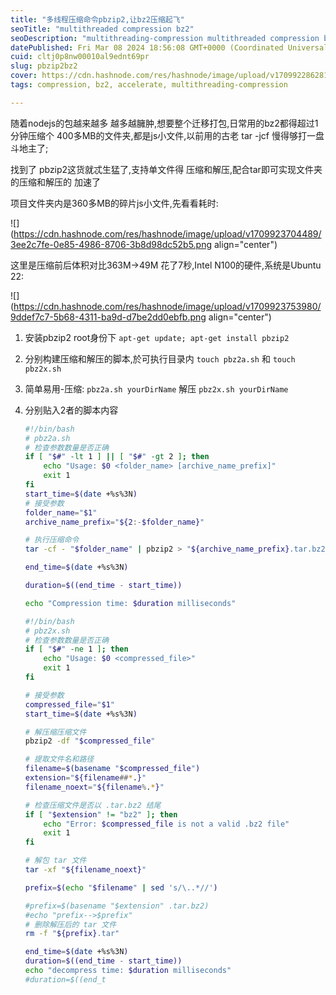 ```yaml
---
title: "多线程压缩命令pbzip2,让bz2压缩起飞"
seoTitle: "multithreaded compression bz2"
seoDescription: "multithreading-compression multithreaded compression bz2"
datePublished: Fri Mar 08 2024 18:56:08 GMT+0000 (Coordinated Universal Time)
cuid: cltj0p8nw00010al9ednt69pr
slug: pbzip2bz2
cover: https://cdn.hashnode.com/res/hashnode/image/upload/v1709922862811/c30fe377-47a6-4459-acfa-d2fde959a8af.png
tags: compression, bz2, accelerate, multithreading-compression

---
```


随着nodejs的包越来越多 越多越臃肿,想要整个迁移打包,日常用的bz2都得超过1分钟压缩个 400多MB的文件夹,都是js小文件,以前用的古老 tar -jcf 慢得够打一盘斗地主了;

找到了 pbzip2这货就忒生猛了,支持单文件得 压缩和解压,配合tar即可实现文件夹的压缩和解压的 加速了

项目文件夹内是360多MB的碎片js小文件,先看看耗时:

![](https://cdn.hashnode.com/res/hashnode/image/upload/v1709923704489/3ee2c7fe-0e85-4986-8706-3b8d98dc52b5.png align="center")

这里是压缩前后体积对比363M-&gt;49M 花了7秒,Intel N100的硬件,系统是Ubuntu 22:

![](https://cdn.hashnode.com/res/hashnode/image/upload/v1709923753980/9ddef7c7-5b68-4311-ba9d-d7be2dd0ebfb.png align="center")

1. 安装pbzip2 root身份下 `apt-get update; apt-get install pbzip2`
    
2. 分别构建压缩和解压的脚本,於可执行目录内 `touch pbz2a.sh` 和 `touch pbz2x.sh`
    
3. 简单易用-压缩: `pbz2a.sh yourDirName` 解压 `pbz2x.sh yourDirName`
    
4. 分别贴入2者的脚本内容
    
    ```bash
    #!/bin/bash
    # pbz2a.sh
    # 检查参数数量是否正确
    if [ "$#" -lt 1 ] || [ "$#" -gt 2 ]; then
        echo "Usage: $0 <folder_name> [archive_name_prefix]"
        exit 1
    fi
    start_time=$(date +%s%3N)
    # 接受参数
    folder_name="$1"
    archive_name_prefix="${2:-$folder_name}"
    
    # 执行压缩命令
    tar -cf - "$folder_name" | pbzip2 > "${archive_name_prefix}.tar.bz2"
    
    end_time=$(date +%s%3N)
    
    duration=$((end_time - start_time))
    
    echo "Compression time: $duration milliseconds"  
    ```
    
    ```bash
    #!/bin/bash
    # pbz2x.sh
    # 检查参数数量是否正确
    if [ "$#" -ne 1 ]; then
        echo "Usage: $0 <compressed_file>"
        exit 1
    fi
    
    # 接受参数
    compressed_file="$1"
    start_time=$(date +%s%3N)
    
    # 解压缩压缩文件
    pbzip2 -df "$compressed_file"
    
    # 提取文件名和路径
    filename=$(basename "$compressed_file")
    extension="${filename##*.}"
    filename_noext="${filename%.*}"
    
    # 检查压缩文件是否以 .tar.bz2 结尾
    if [ "$extension" != "bz2" ]; then
        echo "Error: $compressed_file is not a valid .bz2 file"
        exit 1
    fi
    
    # 解包 tar 文件
    tar -xf "${filename_noext}"
    
    prefix=$(echo "$filename" | sed 's/\..*//')
    
    #prefix=$(basename "$extension" .tar.bz2)
    #echo "prefix-->$prefix"
    # 删除解压后的 tar 文件
    rm -f "${prefix}.tar"
    
    end_time=$(date +%s%3N)
    duration=$((end_time - start_time))
    echo "decompress time: $duration milliseconds"
    #duration=$((end_t
    ```